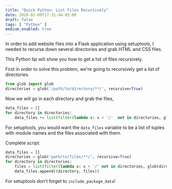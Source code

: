 ```yaml
---
title: "Quick Python: List Files Recursively"
date: 2020-02-09T17:31:44-05:00
draft: false
tags: [ "Python" ]
medium_enabled: true
---
```


In order to add website files into a Flask application using setuptools, I needed to recurse down several directories and grab HTML and CSS files.

This Python tip will show you how to get a list of files recursively. 

First in order to solve this problem, we're going to recursively get a list of directories.

```python
from glob import glob
directories = glob('/path/to/directory/**/', recursive=True)
```

Now we will go in each directory and grab the files, 

```python
data_files = []
for directory in directories:
    data_files += list(filter(lambda x: x + '/'  not in directories, glob(directory + '*')))
```

For setuptools, you would want the `data_files` variable to be a list of tuples with module names and the files associated with them.

Complete script:

```python
data_files = []
directories = glob('path/to/files/**/', recursive=True)
for directory in directories:
    files = list(filter(lambda x: x + '/' not in directories, glob(directory + "*")))
    data_files.append((directory, files))
```
For setuptools don't forget to `include_package_data`!
